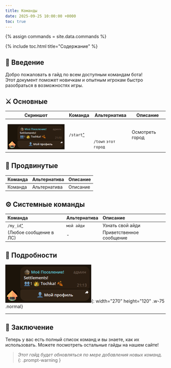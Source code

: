 ```yaml
---
title: Команды
date: 2025-09-25 10:00:00 +0000
toc: true
---
```


{% assign commands = site.data.commands %}

{% include toc.html title="Содержание" %}


## 📖 Введение

Добро пожаловать в гайд по всем доступным командам бота!\
Этот документ поможет новичкам и опытным игрокам быстро разобраться в
возможностях игры.

## ⚔️ Основные

<table>
  <thead>
    <tr>
      <th>Скриншот</th>
      <th>Команда</th>
      <th>Альтернатива</th>
      <th>Описание</th>
    </tr>
  </thead>
  <tbody>
    <tr>
      <td><p><img src="/assets/img/town.png" alt="Screenshot" align="left" valign="top" width="100%"></p></td>
      <td><code>/start</code><a href="#start">⁺</a></td>
      <td valign="bottom"><code>/town</code> <code>этот город</code></td>
      <td>Осмотреть город</td>
    </tr>
    <tr>
      <td></td>
    </tr>
  </tbody>
</table>


## 🏰 Продвинутые

| Команда | Альтернатива | Описание |
|:--------|:-------------|:---------|
| Команда | Альтернатива | Описание |

## ⚙️ Системные команды

| Команда | Альтернатива | Описание |
|:--------|:-------------|:---------|
| `/my_id`<a href="#my_id">⁺</a> | `мой айди` | Узнать свой айди |
| (Любое сообщение в ЛС) | - | Приветственное сообщение |


## 📜 Подробности

![Desktop View](/assets/img/town.png){: width="270" height="120" .w-75 .normal}
<p id="start"></p>

---

<p id="my_id"></p>

## 🔮 Заключение
Теперь у вас есть полный список команд и вы знаете, как их использовать. Можете посмотреть остальные гайды на нашем сайте!

> *Этот гайд будет обновляться по мере добавления новых команд.*
{: .prompt-warning }